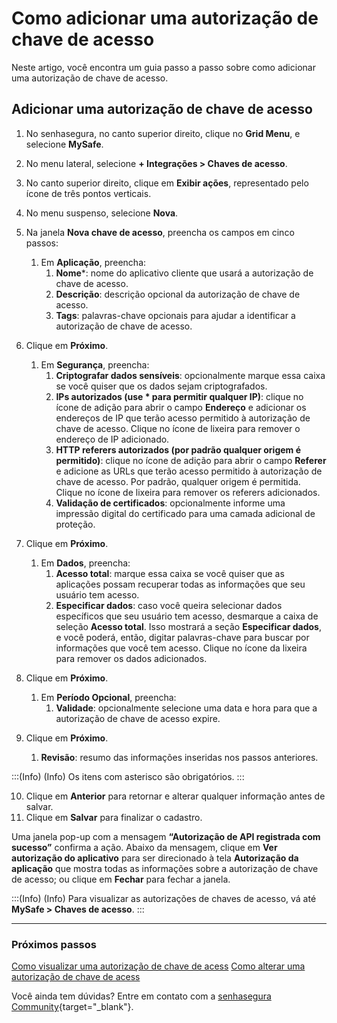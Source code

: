 # Como adicionar uma autorização de chave de acesso

Neste artigo, você encontra um guia passo a passo sobre como adicionar uma autorização de chave de acesso.

## Adicionar uma autorização de chave de acesso

1. No senhasegura, no canto superior direito, clique no **Grid Menu**, e selecione **MySafe**.
2. No menu lateral, selecione **+ Integrações > Chaves de acesso**.
3. No canto superior direito, clique em **Exibir ações**, representado pelo ícone de três pontos verticais.
4. No menu suspenso, selecione **Nova**.
5. Na janela **Nova chave de acesso**, preencha os campos em cinco passos:
    1. Em **Aplicação**, preencha:
        1. **Nome***: nome do aplicativo cliente que usará a autorização de chave de acesso.
        2. **Descrição**: descrição opcional da autorização de chave de acesso.
        3. **Tags**: palavras-chave opcionais para ajudar a identificar a autorização de chave de acesso.


6. Clique em **Próximo**.
    1. Em **Segurança**, preencha:
        1. **Criptografar dados sensíveis**: opcionalmente marque essa caixa se você quiser que os dados sejam criptografados.
        2. **IPs autorizados (use * para permitir qualquer IP)**: clique no ícone de adição para abrir o campo **Endereço** e adicionar os endereços de IP que terão acesso permitido à autorização de chave de acesso. Clique no ícone de lixeira para remover o endereço de IP adicionado.
        3. **HTTP referers autorizados (por padrão qualquer origem é permitido)**: clique no ícone de adição para abrir o campo **Referer** e adicione as URLs que terão acesso permitido à autorização de chave de acesso. Por padrão, qualquer origem é permitida. Clique no ícone de lixeira para remover os referers adicionados. 
        4. **Validação de certificados**: opcionalmente informe uma impressão digital do certificado para uma camada adicional de proteção.

7. Clique em **Próximo**.
    1. Em **Dados**, preencha:
        1. **Acesso total**: marque essa caixa se você quiser que as aplicações possam recuperar todas as informações que seu usuário tem acesso.
        2. **Especificar dados**: caso você queira selecionar dados específicos que seu usuário tem acesso, desmarque a caixa de seleção **Acesso total**. Isso mostrará a seção **Especificar dados**, e você poderá, então, digitar palavras-chave para buscar por informações que você tem acesso. Clique no ícone da lixeira para remover os dados adicionados.


8. Clique em **Próximo**.
    1. Em **Período Opcional**, preencha:
        1. **Validade**: opcionalmente selecione uma data e hora para que a autorização de chave de acesso expire.
9. Clique em **Próximo**.
    1. **Revisão**: resumo das informações inseridas nos passos anteriores.

:::(Info) (Info)
Os itens com asterisco são obrigatórios.
:::

10. Clique em **Anterior** para retornar e alterar qualquer informação antes de salvar.
11. Clique em **Salvar** para finalizar o cadastro.

Uma janela pop-up com a mensagem **“Autorização de API registrada com sucesso”** confirma a ação. Abaixo da mensagem, clique em **Ver autorização do aplicativo** para ser direcionado à tela **Autorização da aplicação** que mostra todas as informações sobre a autorização de chave de acesso; ou clique em **Fechar** para fechar a janela.

:::(Info) (Info)
Para visualizar as autorizações de chaves de acesso, vá até **MySafe > Chaves de acesso**.
:::

***
### Próximos passos
[Como visualizar uma autorização de chave de acess](/v3-32/docs/pt/mysafe-how-to-view-an-access-key-authorization)
[Como alterar uma autorização de chave de acess](/v3-32/docs/pt/mysafe-how-to-change-an-access-key-authorization)

Você ainda tem dúvidas? Entre em contato com a [senhasegura Community](https://community.senhasegura.io/){target="_blank"}.